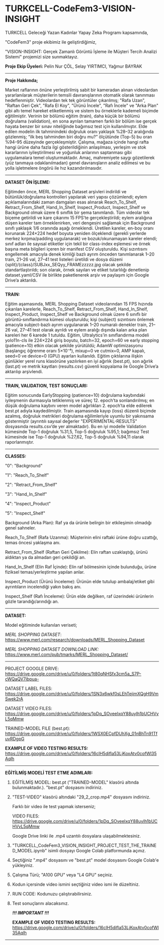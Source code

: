 # TURKCELL-CodeFem3-VISION-INSIGHT

TURKCELL Geleceği Yazan Kadınlar Yapay Zeka Programı kapsamında, 

"CodeFem3" proje ekibimiz ile geliştirdiğimiz,

"VISION-INSIGHT: Gerçek Zamanlı Görüntü İşleme ile Müşteri Tercih Analizi Sistemi" projemizi size sunmaktayız.

**Proje Ekip Üyeleri:** Pelin Nur ÇÖL, Selay YIRTIMCI, Yağmur BAYRAK

----------------------------------------------------------------------

**Proje Hakkında;**

Market raflarının önüne yerleştirilmiş sabit bir kameradan alınan videolardan yararlanılarak müşterilerin temsili davranışlarının otomatik olarak tanınması hedeflenmiştir. Videolardan tek tek görüntüler çıkarılmış; "Rafa Uzan", "Raftan Geri Çek", "Rafa El Koy", "Ürünü İncele", "Rafı İncele" ve "Arka Plan" gibi altı temel hareket etiketlenmiş ve sistem bu örneklerle kademeli biçimde eğitilmiştir. Verinin bir bölümü eğitim (train), daha küçük bir bölümü doğrulama (validation), en sona ayrılan tamamen farklı bir bölüm ise gerçek hayata benzer bir sınav niteliğinde bağımsız test için kullanılmıştır. Elde edilen modelin ilk tahminindeki doğruluk oranı yaklaşık %28–32 aralığında gözlenmiş; “ilk beş tahminden biri doğru mu?” ölçütünde (Top-5) bu oran %94–95 düzeyinde gerçekleşmiştir. Çalışma, mağaza içinde hangi rafta hangi ürüne daha fazla ilgi gösterildiğinin anlaşılması, yerleşim ve stok kararlarının iyileştirilmesi ve yoğunluk anlarının saptanması gibi uygulamalara temel oluşturmaktadır. Amaç, mahremiyete saygı gözetilerek (yüz tanımaya odaklanılmadan) genel davranışların analiz edilmesi ve bu yolla işletmelere öngörü ile hız kazandırılmasıdır.

----------------------------------------------------------------------

**DATASET ÖN İŞLEME:**

Eğitimden önce, MERL Shopping Dataset arşivleri indirildi ve bütünlük/doğrulama kontrolleri yapılarak veri yapısı çözümlendi; eylem açıklamalarındaki zaman damgaları esas alınarak Reach_To_Shelf, Retract_From_Shelf, Hand_In_Shelf, Inspect_Product, Inspect_Shelf ve Background olmak üzere 6 sınıflık bir şema tanımlandı. Tüm videolar tek biçeme getirildi ve kare çıkarımı 15 FPS’te gerçekleştirildi; eylem aralığına düşen kareler tam örneklenirken, veri dengesini sağlamak için Background sınıfı yaklaşık 1/6 oranında aşağı örneklendi. Üretilen kareler, en-boy oranı korunarak 224×224 hedef boyuta yeniden ölçeklendi (gerekli yerlerde merkez kırpma/padding uygulanarak) ve bozuk/okunamayan kareler elendi; sınıf adları ile sayısal etiketler için tekil bir class-index eşlemesi ve örnek başına meta bilgileri içeren bir manifest CSV oluşturuldu. Kişi sızıntısını engellemek amacıyla denek kimliği bazlı ayrım önceden tanımlanarak 1–20 train, 21–26 val, 27–41 test listeleri üretildi ve dosya düzeni {split}/{class}/SUBJxx_SEQyy_FRAMEzzzzz.jpg olacak şekilde standartlaştırıldı; son olarak, örnek sayıları ve etiket tutarlılığı denetlenip dataset.yaml/CSV ile birlikte paketlenerek arşiv ve paylaşım için Google Drive’a aktarıldı.

----------------------------------------------------------------------

**TRAIN:**

Eğitim aşamasında, MERL Shopping Dataset videolarından 15 FPS hızında çıkarılan karelerle, Reach_To_Shelf, Retract_From_Shelf, Hand_In_Shelf, Inspect_Product, Inspect_Shelf ve Background olmak üzere 6 sınıflı bir görüntü-sınıflandırma kümesi oluşturuldu; kişi (subject) sızıntısını önlemek amacıyla subject-bazlı ayrım uygulanarak 1–20 numaralı denekler train, 21–26 val, 27–41 test olarak ayrıldı ve eylem aralığı dışında kalan arka plan kareleri her 6 karede 1 tutuldu. Eğitim, Ultralytics’in sınıflandırma modeli yolo11n-cls ile 224×224 giriş boyutu, batch=32, epoch=60 ve early stopping (patience=10) etkin olacak şekilde yürütüldü; AdamW optimizasyonu (başlangıç öğrenme oranı 5×10⁻⁴), mixup=0 ve cutmix=0, AMP kapalı, seed=0 ve device=0 (GPU) ayarları kullanıldı. Eğitim çıktılarına ilişkin günlükler yerel runs klasörüne yazılırken en iyi ağırlık (best.pt), son ağırlık (last.pt) ve metrik kayıtları (results.csv) güvenli kopyalama ile Google Drive’a aktarılıp arşivlendi.

----------------------------------------------------------------------

**TRAIN, VALIDATION, TEST SONUÇLARI:**

Eğitim sonucunda EarlyStopping (patience=10) doğrulama kaybındaki iyileşmenin durmasıyla tetiklenmiş ve süreç 12. epoch’ta sonlandırılmış; en düşük doğrulama kaybını veren model ağırlıkları 2. epoch’ta elde edilerek best.pt adıyla kaydedilmiştir. Train aşamasında kayıp (loss) düzenli biçimde azalmış, doğruluk metrikleri doğrulama eğilimleriyle uyumlu bir yakınsama göstermiştir (ayrıntılı sayısal değerler "EXPERIMENTAL-RESULTS" dosyasında results.csv’de yer almaktadır). Bu en iyi modelle Validation kümesinde Top-1 doğruluk %31,5, Top-5 doğruluk %95,1; bağımsız Test kümesinde ise Top-1 doğruluk %27,62, Top-5 doğruluk %94,11 olarak raporlanmıştır.

----------------------------------------------------------------------

**CLASSES:**

"0": "Background"

"1": "Reach_To_Shelf"

"2": "Retract_From_Shelf"

"3": "Hand_In_Shelf"

"4": "Inspect_Product"

"5": "Inspect_Shelf"

Background (Arka Plan): Raf ya da ürünle belirgin bir etkileşimin olmadığı genel sahneler.

Reach_To_Shelf (Rafa Uzanma): Müşterinin elini raftaki ürüne doğru uzattığı, temas öncesi yaklaşma anı.

Retract_From_Shelf (Raftan Geri Çekilme): Elin raftan uzaklaştığı, ürünü aldıktan ya da almadan geri çekildiği an.

Hand_In_Shelf (Elin Raf İçinde): Elin raf bölmesinin içinde bulunduğu, ürüne fiziksel temas/yerleştirme yapılan anlar.

Inspect_Product (Ürünü İnceleme): Ürünün elde tutulup ambalaj/etiket gibi ayrıntıların incelendiği yakın bakış anı.

Inspect_Shelf (Rafı İnceleme): Ürün elde değilken, raf üzerindeki ürünlerin gözle tarandığı/arındığı an.

----------------------------------------------------------------------

**DATASET:**

Model eğitiminde kullanılan veriseti;

*MERL SHOPPING DATASET*: https://www.merl.com/research/downloads/MERL_Shopping_Dataset

*MERL SHOPPING DATASET DOWNLOAD LINK:* https://www.merl.com/pub/tmarks/MERL_Shopping_Dataset/

----------------------------------------------------------------------

PROJECT GOOGLE DRIVE: https://drive.google.com/drive/u/0/folders/1t80qNHSfx3cm5a_S7P-cWQaQV7ibpua-

DATASET LABEL FILES: https://drive.google.com/drive/u/0/folders/1SN3x6wkf0sLEhTejimXQgH9VmSwek2rA

DATASET VIDEO FILES: https://drive.google.com/drive/u/0/folders/1pDq_SOveelxqY88uyIh1bUCHVvL5qMmw

TRAINED-MODEL FILE (best.pt): https://drive.google.com/drive/u/0/folders/1WSX0ECpfDUhXg_01nBhTn91TfuvRDgpG

**EXAMPLE OF VIDEO TESTING RESULTS:** https://drive.google.com/drive/u/0/folders/16cIH5difla53LjKoxAtv0cofWl35Aqlh

----------------------------------------------------------------------

**EĞİTİLMİŞ MODELİ TEST ETME ADIMLARI:**

1. EĞİTİLMİŞ MODEL: best.pt ("TRAINED-MODEL" klasörü altında bulunmaktadır.). "best.pt" dosyasını indiriniz.

2. "TEST-VIDEO" klasörü altındaki "29_2_crop.mp4" dosyasını indiriniz.

    Farklı bir video ile test yapmak isterseniz;

    VIDEO FILES: https://drive.google.com/drive/u/0/folders/1pDq_SOveelxqY88uyIh1bUCHVvL5qMmw

    Google Drive linki ile .mp4 uzantılı dosyalara ulaşabilmektesiniz.

3. "TURKCELL_CodeFem3_VISION_INSIGHT_PROJECT_TEST_THE_TRAINED_MODEL.ipynb" isimli dosyayı Google Colab platformunda açınız.

4. Seçtiğiniz ".mp4" dosyasını ve "best.pt" model dosyasını Google Colab'e yükleyiniz.

5. Çalışma Türü; "A100 GPU" veya "L4 GPU" seçiniz.

6. Kodun içersinde video ismini seçtiğiniz video ismi ile düzeltiniz.

7. RUN CODE: Kodunuzu çalıştırabilirsiniz.
   
8. Test sonuçlarını alacaksınız.
  
   ***!!! IMPORTANT !!!***
   
   **EXAMPLE OF VIDEO TESTING RESULTS:**  https://drive.google.com/drive/u/0/folders/16cIH5difla53LjKoxAtv0cofWl35Aqlh

----------------------------------------------------------------------


